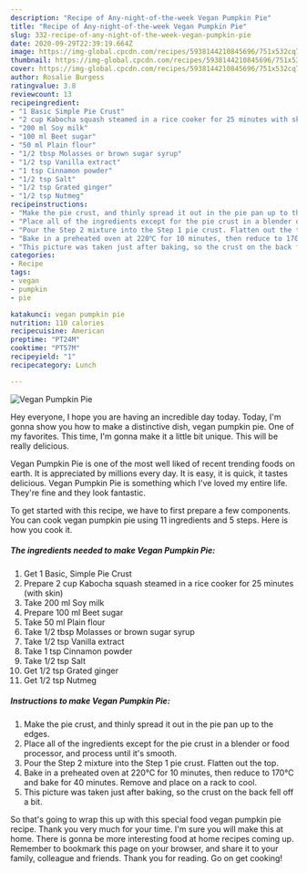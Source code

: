 ```yaml
---
description: "Recipe of Any-night-of-the-week Vegan Pumpkin Pie"
title: "Recipe of Any-night-of-the-week Vegan Pumpkin Pie"
slug: 332-recipe-of-any-night-of-the-week-vegan-pumpkin-pie
date: 2020-09-29T22:39:19.664Z
image: https://img-global.cpcdn.com/recipes/5938144210845696/751x532cq70/vegan-pumpkin-pie-recipe-main-photo.jpg
thumbnail: https://img-global.cpcdn.com/recipes/5938144210845696/751x532cq70/vegan-pumpkin-pie-recipe-main-photo.jpg
cover: https://img-global.cpcdn.com/recipes/5938144210845696/751x532cq70/vegan-pumpkin-pie-recipe-main-photo.jpg
author: Rosalie Burgess
ratingvalue: 3.8
reviewcount: 13
recipeingredient:
- "1 Basic Simple Pie Crust"
- "2 cup Kabocha squash steamed in a rice cooker for 25 minutes with skin"
- "200 ml Soy milk"
- "100 ml Beet sugar"
- "50 ml Plain flour"
- "1/2 tbsp Molasses or brown sugar syrup"
- "1/2 tsp Vanilla extract"
- "1 tsp Cinnamon powder"
- "1/2 tsp Salt"
- "1/2 tsp Grated ginger"
- "1/2 tsp Nutmeg"
recipeinstructions:
- "Make the pie crust, and thinly spread it out in the pie pan up to the edges."
- "Place all of the ingredients except for the pie crust in a blender or food processor, and process until it&#39;s smooth."
- "Pour the Step 2 mixture into the Step 1 pie crust. Flatten out the top."
- "Bake in a preheated oven at 220℃ for 10 minutes, then reduce to 170℃ and bake for 40 minutes. Remove and place on a rack to cool."
- "This picture was taken just after baking, so the crust on the back fell off a bit."
categories:
- Recipe
tags:
- vegan
- pumpkin
- pie

katakunci: vegan pumpkin pie 
nutrition: 110 calories
recipecuisine: American
preptime: "PT24M"
cooktime: "PT57M"
recipeyield: "1"
recipecategory: Lunch

---
```



![Vegan Pumpkin Pie](https://img-global.cpcdn.com/recipes/5938144210845696/751x532cq70/vegan-pumpkin-pie-recipe-main-photo.jpg)

Hey everyone, I hope you are having an incredible day today. Today, I'm gonna show you how to make a distinctive dish, vegan pumpkin pie. One of my favorites. This time, I'm gonna make it a little bit unique. This will be really delicious.



Vegan Pumpkin Pie is one of the most well liked of recent trending foods on earth. It is appreciated by millions every day. It is easy, it is quick, it tastes delicious. Vegan Pumpkin Pie is something which I've loved my entire life. They're fine and they look fantastic.


To get started with this recipe, we have to first prepare a few components. You can cook vegan pumpkin pie using 11 ingredients and 5 steps. Here is how you cook it.

<!--inarticleads1-->

##### The ingredients needed to make Vegan Pumpkin Pie:

1. Get 1 Basic, Simple Pie Crust
1. Prepare 2 cup Kabocha squash steamed in a rice cooker for 25 minutes (with skin)
1. Take 200 ml Soy milk
1. Prepare 100 ml Beet sugar
1. Take 50 ml Plain flour
1. Take 1/2 tbsp Molasses or brown sugar syrup
1. Take 1/2 tsp Vanilla extract
1. Take 1 tsp Cinnamon powder
1. Take 1/2 tsp Salt
1. Get 1/2 tsp Grated ginger
1. Get 1/2 tsp Nutmeg




<!--inarticleads2-->

##### Instructions to make Vegan Pumpkin Pie:

1. Make the pie crust, and thinly spread it out in the pie pan up to the edges.
1. Place all of the ingredients except for the pie crust in a blender or food processor, and process until it&#39;s smooth.
1. Pour the Step 2 mixture into the Step 1 pie crust. Flatten out the top.
1. Bake in a preheated oven at 220℃ for 10 minutes, then reduce to 170℃ and bake for 40 minutes. Remove and place on a rack to cool.
1. This picture was taken just after baking, so the crust on the back fell off a bit.




So that's going to wrap this up with this special food vegan pumpkin pie recipe. Thank you very much for your time. I'm sure you will make this at home. There is gonna be more interesting food at home recipes coming up. Remember to bookmark this page on your browser, and share it to your family, colleague and friends. Thank you for reading. Go on get cooking!
